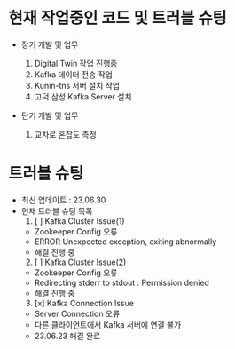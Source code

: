 # 현재 작업중인 코드 및 트러블 슈팅   

- 장기 개발 및 업무   
  1. Digital Twin 작업 진행중
  2. Kafka 데이터 전송 작업
  3. Kunin-tns 서버 설치 작업
  4. 고덕 삼성 Kafka Server 설치   

- 단기 개발 및 업무 
  1. 교차로 혼잡도 측정
     

# 트러블 슈팅
- 최신 업데이트 : 23.06.30
- 현재 트러블 슈팅 목록
  1. [ ] Kafka Cluster Issue(1)
  - Zookeeper Config 오류
  - ERROR Unexpected exception, exiting abnormally
  - 해결 진행 중 
  2. [ ] Kafka Cluster Issue(2)
  - Zookeeper Config 오류
  - Redirecting stderr to stdout : Permission denied 
  - 해결 진행 중 
  3. [x] Kafka Connection Issue
  - Server Connection 오류
  - 다른 클라이언트에서 Kafka 서버에 연결 불가
  - 23.06.23 해결 완료
     

